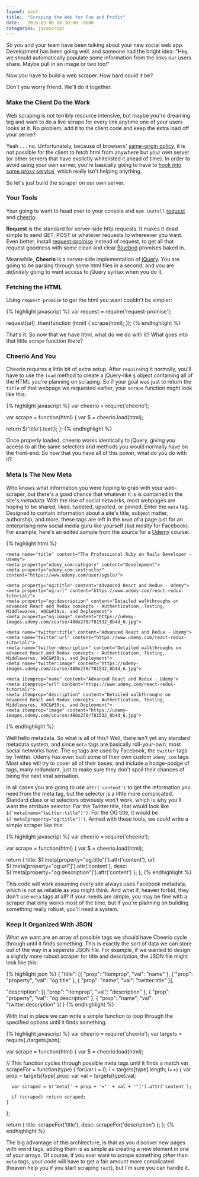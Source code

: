 ```yaml
---
layout: post
title:  "Scraping the Web for Fun and Profit"
date:   2016-03-06 18:30:00 -0600
categories: javascript
---
```

So you and your team have been talking about your new social web app. Development has been going well, and someone had the bright idea: "Hey, we should automatically populate some information from the links our users share. Maybe pull in an image or two too!"

Now *you* have to build a web scraper. How hard could it be?

Don't you worry friend. We'll do it together.

### Make the Client Do the Work

Web scraping is not terribly resource intensive, but maybe you're dreaming big and want to do a live scrape for every link anytime one of your users looks at it. No problem, add it to the client code and keep the extra load off your server!

Yeah . . . no. Unfortunately, because of browsers' [same-origin policy](https://en.wikipedia.org/wiki/Same-origin_policy), it is not possible for the client to fetch html from anywhere but your own server (or other servers that have explictly whitelisted it ahead of time). In order to avoid using your own server, you're basically going to have to [hook into some proxy service](http://stackoverflow.com/questions/15005500/loading-cross-domain-html-page-with-ajax), which really isn't helping anything.

So let's just build the scraper on our own server.

### Your Tools

Your going to want to head over to your console and `npm install` [request](https://github.com/request/request) and [cheerio](https://github.com/cheeriojs/cheerio).

**Request** is the standard for server-side http requests. It makes it dead simple to send GET, POST or whatever requests to whereever you want. Even better, install [request-promise](https://github.com/request/request-promise) instead of request, to get all that request goodness with some clean and clear [Bluebird](http://bluebirdjs.com/docs/getting-started.html) promises baked in.

Meanwhile, **Cheerio** is a server-side implementation of [jQuery](https://jquery.com). You are going to be parsing through some html files in a second, and you are *definitely* going to want access to jQuery syntax when you do it.

### Fetching the HTML

Using `request-promise` to get the html you want couldn't be simpler:

{% highlight javascript %}
var request = require('request-promise');

request(url)
.then(function (html) {
  scrape(html);
});
{% endhighlight %}

That's it. So now that we have html, what do we do with it? What goes into that little `scrape` function there?

### Cheerio And You

Cheerio requires a little bit of extra setup. After `require`ing it normally, you'll have to use the `load` method to create a jQuery-like `$` object containing all of the HTML you're planning on scraping. So if your goal was just to return the `title` of that webpage we requested earlier, your `scrape` function might look like this:

{% highlight javascript %}
var cheerio = require('cheerio');

var scrape = function(html) {
  var $ = cheerio.load(html);

  return $('title').text();
};
{% endhighlight %}

Once properly loaded, cheerio works identically to jQuery, giving you access to all the same selectors and methods you would normally have on the front-end. So now that you have all of this power, what do you do with it?

### Meta Is The New Meta

Who knows what information you were hoping to grab with your web-scraper, but there's a good chance that whatever it is is contained in the site's *metadata*. With the rise of social networks, most webpages are hoping to be shared, liked, tweeted, upvoted, or pinned. Enter the `meta` tag. Designed to contain information about a site's title, subject matter, authorship, and more, these tags are left in the `head` of a page just for an enterprising new social media guru like yourself (but mostly for Facebook). For example, here's an edited sample from the source for a [Udemy](https://www.udemy.com/) course:

{% highlight html %}
<!DOCTYPE html>
<html lang="en-us" >
  <head>
    <title>Advanced React and Redux | Udemy</title>

    <meta name="title" content="The Professional Ruby on Rails Developer - Udemy">
    <meta property="udemy_com:category" content="Development">
    <meta property="udemy_com:instructor" content="https://www.udemy.com/user/sgslo/">

    <meta property="og:title" content="Advanced React and Redux - Udemy">
    <meta property="og:url" content="https://www.udemy.com/react-redux-tutorial/">
    <meta property="og:description" content="Detailed walkthroughs on advanced React and Redux concepts - Authentication, Testing, Middlewares, HOC&#39;s, and Deployment">
    <meta property="og:image" content="https://udemy-images.udemy.com/course/480x270/781532_8b4d_6.jpg">

    <meta name="twitter:title" content="Advanced React and Redux - Udemy">
    <meta name="twitter:url" content="https://www.udemy.com/react-redux-tutorial/">
    <meta name="twitter:description" content="Detailed walkthroughs on advanced React and Redux concepts - Authentication, Testing, Middlewares, HOC&#39;s, and Deployment">
    <meta name="twitter:image" content="https://udemy-images.udemy.com/course/480x270/781532_8b4d_6.jpg">

    <meta itemprop="name" content="Advanced React and Redux - Udemy">
    <meta itemprop="url" content="https://www.udemy.com/react-redux-tutorial/">
    <meta itemprop="description" content="Detailed walkthroughs on advanced React and Redux concepts - Authentication, Testing, Middlewares, HOC&#39;s, and Deployment">
    <meta itemprop="image" content="https://udemy-images.udemy.com/course/480x270/781532_8b4d_6.jpg">

  </head>
{% endhighlight %}

Well hello metadata. So what is all of this? Well, there isn't yet any standard metadata system, and since `meta` tags are basically roll-your-own, most social networks have. The `og` tags are used by Facebook, the `twitter` tags by Twitter. Udemy has even built some of their own custom `udemy_com` tags. Most sites will try to cover all of their bases, and include a hodge-podge of tags, many redundant, just to make sure they don't spoil their chances of being the next viral sensation.

In all cases you are going to use `attr('content')` to get the information you need from the meta tag, but the selector is a little more complicated. Standard class or id selectors obviously won't work, which is why you'll want the attribute selector. For the Twitter title, that would look like `$('meta[name="twitter:title"]')`. For the OG title, it would be `$('meta[property="og:title"]')`. Armed with these tools, we could write a simple scraper like this:

{% highlight javascript %}
var cheerio = require('cheerio');

var scrape = function(html) {
  var $ = cheerio.load(html);

  return {
    title: $('meta[property="og:title"]').attr('content'),
    url: $('meta[property="og:url"]').attr('content'),
    desc: $('meta[property="og:description"]').attr('content')
  };
};
{% endhighlight %}

This code will work assuming every site always uses Facebook metadata, which is not as reliable as you might think. And what if, heaven forbid, they don't use `meta` tags at all? If your needs are simple, you may be fine with a scraper that only works most of the time, but if you're planning on building something really robust, you'll need a system.

### Keep It Organized With JSON

What we want are an array of possible tags we should have Cheerio cycle through until it finds something. This is exactly the sort of data we can store out of the way in a seperate JSON file. For example, if we wanted to design a slightly more robust scraper for title and description, the JSON file might look like this:

{% highlight json %}
{
  "title": [{
    "prop": "itemprop", 
    "val": "name"
  }, {
    "prop": "property", 
    "val": "og:title"
  }, {
    "prop": "name", 
    "val": "twitter:title"
  }],

  "description": [{
    "prop": "itemprop",
    "val": "description"
  }, {
    "prop": "property",
    "val": "og:description"
  }, {
    "prop": "name",
    "val": "twitter:description"
  }]
}
{% endhighlight %}

With that in place we can write a simple function to loop through the specified options until it finds something.

{% highlight javascript %}
var cheerio = require('cheerio');
var targets = require(./targets.json);

var scrape = function(html) {
  var $ = cheerio.load(html);

  // This function cycles through possible meta tags until it finds a match
  var scrapeFor = function(type) {
    for(var i = 0; i < targets[type].length; i++) {
      var prop = targets[type].prop;
      var val = targets[type].val;

      var scraped = $('meta[' + prop + '="' + val + '"]').attr('content');

      if (scraped) return scraped;
    }
  };

  return {
    title: scrapeFor('title'),
    desc: scrapeFor('description')
  };
};
{% endhighlight %}

The big advantage of this architecture, is that as you discover new pages with weird tags, adding them is as simple as creating a new element in one of your arrays. Of course, if you ever want to scrape something *other* than `meta` tags, your code will have to get a fair amount more complicated (heaven help you if you start scraping `text`), but I'm sure you can handle it.

